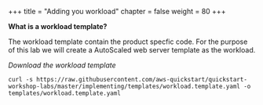 +++
title = "Adding you workload"
chapter = false
weight = 80
+++

**What is a workload template?**

The workload template contain the product specfic code. For the purpose of this lab we will create a AutoScaled web server template as the workload.

*Download the workload template*

`curl -s https://raw.githubusercontent.com/aws-quickstart/quickstart-workshop-labs/master/implementing/templates/workload.template.yaml -o templates/workload.template.yaml`

